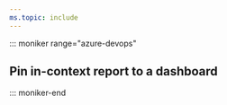 ```yaml
---
ms.topic: include
---
```


::: moniker range="azure-devops"

## Pin in-context report to a dashboard

::: moniker-end
